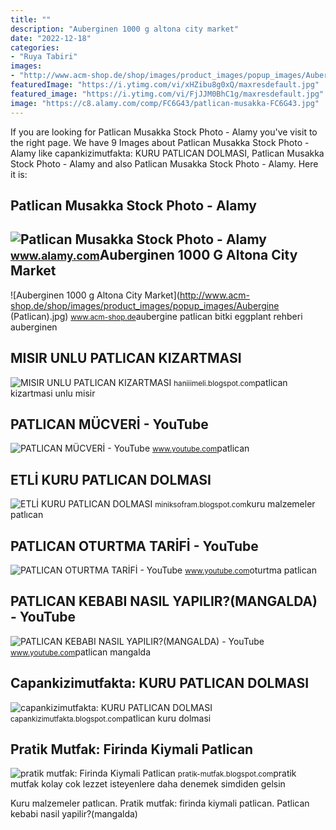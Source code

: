 ```yaml
---
title: ""
description: "Auberginen 1000 g altona city market"
date: "2022-12-18"
categories:
- "Ruya Tabiri"
images:
- "http://www.acm-shop.de/shop/images/product_images/popup_images/Aubergine (Patlican).jpg"
featuredImage: "https://i.ytimg.com/vi/xHZibu8g0xQ/maxresdefault.jpg"
featured_image: "https://i.ytimg.com/vi/FjJJM0BhC1g/maxresdefault.jpg"
image: "https://c8.alamy.com/comp/FC6G43/patlican-musakka-FC6G43.jpg"
---
```


If you are looking for Patlican Musakka Stock Photo - Alamy you've visit to the right page. We have 9 Images about Patlican Musakka Stock Photo - Alamy like capankizimutfakta: KURU PATLICAN DOLMASI, Patlican Musakka Stock Photo - Alamy and also Patlican Musakka Stock Photo - Alamy. Here it is:

Patlican Musakka Stock Photo - Alamy
------------------------------------

 ![Patlican Musakka Stock Photo - Alamy](https://c8.alamy.com/comp/FC6G43/patlican-musakka-FC6G43.jpg) <small>www.alamy.com</small>Auberginen 1000 G Altona City Market
------------------------------------

 ![Auberginen 1000 g Altona City Market](http://www.acm-shop.de/shop/images/product_images/popup_images/Aubergine (Patlican).jpg) <small>www.acm-shop.de</small>aubergine patlican bitki eggplant rehberi auberginen

MISIR UNLU PATLICAN KIZARTMASI
------------------------------

 ![MISIR UNLU PATLICAN KIZARTMASI](https://2.bp.blogspot.com/-WePArvIgjwE/WoKky38c1OI/AAAAAAAADJk/tlJ8OqPBXBMP6UbRdvEnuEwGbMJCHe-hACLcBGAs/s1600/DSC_0580.JPG) <small>haniiimeli.blogspot.com</small>patlican kizartmasi unlu misir

PATLICAN MÜCVERİ - YouTube
--------------------------

 ![PATLICAN MÜCVERİ - YouTube](https://i.ytimg.com/vi/FjJJM0BhC1g/maxresdefault.jpg) <small>www.youtube.com</small>patlican

ETLİ KURU PATLICAN DOLMASI
--------------------------

 ![ETLİ KURU PATLICAN DOLMASI](http://2.bp.blogspot.com/_6r6DJc-doXc/TVLPpP-ZR5I/AAAAAAAAAIM/bWL3G5diZvg/s640/DSC03575.JPG) <small>miniksofram.blogspot.com</small>kuru malzemeler patlıcan

PATLICAN OTURTMA TARİFİ - YouTube
---------------------------------

 ![PATLICAN OTURTMA TARİFİ - YouTube](https://i.ytimg.com/vi/LwdxXGsy62g/maxresdefault.jpg) <small>www.youtube.com</small>oturtma patlican

PATLICAN KEBABI NASIL YAPILIR?(MANGALDA) - YouTube
--------------------------------------------------

 ![PATLICAN KEBABI NASIL YAPILIR?(MANGALDA) - YouTube](https://i.ytimg.com/vi/xHZibu8g0xQ/maxresdefault.jpg) <small>www.youtube.com</small>patlican mangalda

Capankizimutfakta: KURU PATLICAN DOLMASI
----------------------------------------

 ![capankizimutfakta: KURU PATLICAN DOLMASI](http://2.bp.blogspot.com/_g9kyPW7j_I4/R2JeAAyRqcI/AAAAAAAAAB0/nA6iVxpFZ2U/w1200-h630-p-k-no-nu/KURU+PATLICAN+DOLMASI.JPG) <small>capankizimutfakta.blogspot.com</small>patlican kuru dolmasi

Pratik Mutfak: Firinda Kiymali Patlican
---------------------------------------

 ![pratik mutfak: Firinda Kiymali Patlican](https://3.bp.blogspot.com/-WKa3fft9G4Q/T1ABWe1vzTI/AAAAAAAAAJ4/n_v2uSHc460/s1600/IMG_1599.JPG) <small>pratik-mutfak.blogspot.com</small>pratik mutfak kolay cok lezzet isteyenlere daha denemek simdiden gelsin

Kuru malzemeler patlıcan. Pratik mutfak: firinda kiymali patlican. Patlican kebabi nasil yapilir?(mangalda)
